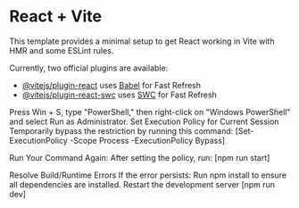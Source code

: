 # React + Vite

This template provides a minimal setup to get React working in Vite with HMR and some ESLint rules.

Currently, two official plugins are available:

- [@vitejs/plugin-react](https://github.com/vitejs/vite-plugin-react/blob/main/packages/plugin-react/README.md) uses [Babel](https://babeljs.io/) for Fast Refresh
- [@vitejs/plugin-react-swc](https://github.com/vitejs/vite-plugin-react-swc) uses [SWC](https://swc.rs/) for Fast Refresh


Press Win + S, type "PowerShell," then right-click on "Windows PowerShell" and select Run as Administrator. Set Execution Policy for Current Session Temporarily bypass the restriction by running this command: [Set-ExecutionPolicy -Scope Process -ExecutionPolicy Bypass]

Run Your Command Again: After setting the policy, run: [npm run start]

Resolve Build/Runtime Errors If the error persists: Run npm install to ensure all dependencies are installed. Restart the development server [npm run dev]
